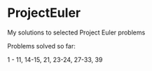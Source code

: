 # ProjectEuler
My solutions to selected Project Euler problems




Problems solved so far:


1 - 11, 14-15, 21, 23-24, 27-33, 39
